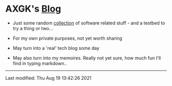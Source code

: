 # AXGK's [Blog](https://axgkl.github.io/blog/)

- Just some random [collection](https://axgkl.github.io/blog/) of software related stuff - and a
  testbed to try a thing or two...

- For my own private purposes, not yet worth sharing

- May turn into a 'real' tech blog some day

- May also turn into my memoires. Really not yet sure, how much fun I'll find in typing markdown..

<!-- pre_proc_marker -->


----


Last modified: Thu Aug 19 13:42:26 2021
